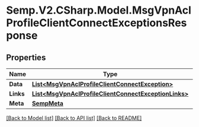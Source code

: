 # Semp.V2.CSharp.Model.MsgVpnAclProfileClientConnectExceptionsResponse
## Properties

Name | Type | Description | Notes
------------ | ------------- | ------------- | -------------
**Data** | [**List&lt;MsgVpnAclProfileClientConnectException&gt;**](MsgVpnAclProfileClientConnectException.md) |  | [optional] 
**Links** | [**List&lt;MsgVpnAclProfileClientConnectExceptionLinks&gt;**](MsgVpnAclProfileClientConnectExceptionLinks.md) |  | [optional] 
**Meta** | [**SempMeta**](SempMeta.md) |  | 

[[Back to Model list]](../README.md#documentation-for-models) [[Back to API list]](../README.md#documentation-for-api-endpoints) [[Back to README]](../README.md)

